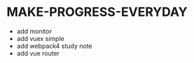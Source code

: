 # MAKE-PROGRESS-EVERYDAY
 - add monitor
 - add vuex simple
 - add webpack4 study note
 - add vue router
